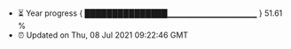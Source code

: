 - ⏳ Year progress { ███████████████▁▁▁▁▁▁▁▁▁▁▁▁▁▁▁ } 51.61 %
- ⏰ Updated on Thu, 08 Jul 2021 09:22:46 GMT

